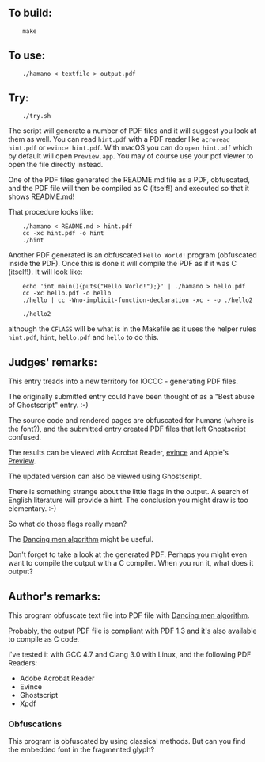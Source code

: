 ## To build:

``` <!---sh-->
    make
```


## To use:

``` <!---sh-->
    ./hamano < textfile > output.pdf
```


## Try:

``` <!---sh-->
    ./try.sh
```

The script will generate a number of PDF files and it will suggest you look at
them as well. You can read `hint.pdf` with a PDF reader like `acroread hint.pdf`
or `evince hint.pdf`. With macOS you can do `open hint.pdf` which by default
will open `Preview.app`. You may of course use your pdf viewer to open the file
directly instead.

One of the PDF files generated the README.md file as a PDF, obfuscated, and
the PDF file will then be compiled as C (itself!) and executed so that it shows
README.md!

That procedure looks like:

``` <!---sh-->
    ./hamano < README.md > hint.pdf
    cc -xc hint.pdf -o hint
    ./hint
```

Another PDF generated is an obfuscated `Hello World!` program (obfuscated inside
the PDF). Once this is done it will compile the PDF as if it was C (itself!). It
will look like:

``` <!---sh-->
    echo 'int main(){puts("Hello World!");}' | ./hamano > hello.pdf
    cc -xc hello.pdf -o hello
    ./hello | cc -Wno-implicit-function-declaration -xc - -o ./hello2

    ./hello2
```

although the `CFLAGS` will be what is in the Makefile as it uses the helper
rules `hint.pdf`, `hint`, `hello.pdf` and `hello` to do this.


## Judges' remarks:

This entry treads into a new territory for IOCCC - generating PDF files.

The originally submitted entry could have been thought of as a "Best abuse of
Ghostscript" entry.  :-)

The source code and rendered pages are obfuscated for humans (where
is the font?), and the submitted entry created PDF files that left Ghostscript
confused.

The results can be viewed with Acrobat Reader,
[evince](http://en.wikipedia.org/wiki/Evince) and Apple's
[Preview](https://en.wikipedia.org/wiki/Preview_&lpar;macOS&rpar;).

The updated version can also be viewed using Ghostscript.

There is something strange about the little flags in the output.
A search of English literature will provide a hint.  The conclusion
you might draw is too elementary.  :-)

So what do those flags really mean?

The [Dancing men
algorithm](http://en.wikipedia.org/wiki/The_Adventure_of_the_Dancing_Men) might
be useful.

Don't forget to take a look at the generated PDF. Perhaps you might even want
to compile the output with a C compiler.  When you run it, what does it
output?


## Author's remarks:

This program obfuscate text file into PDF file with [Dancing men
algorithm](http://en.wikipedia.org/wiki/The_Adventure_of_the_Dancing_Men).

Probably, the output PDF file is compliant with PDF 1.3 and it's also
available to compile as C code.

I've tested it with GCC 4.7 and Clang 3.0 with Linux, and the following
PDF Readers:

* Adobe Acrobat Reader
* Evince
* Ghostscript
* Xpdf

### Obfuscations

This program is obfuscated by using classical methods.  But can you find the
embedded font in the fragmented glyph?


<!--

    Copyright © 1984-2024 by Landon Curt Noll. All Rights Reserved.

    You are free to share and adapt this file under the terms of this license:

        Creative Commons Attribution-ShareAlike 4.0 International (CC BY-SA 4.0)

    For more information, see:

        https://creativecommons.org/licenses/by-sa/4.0/

-->
